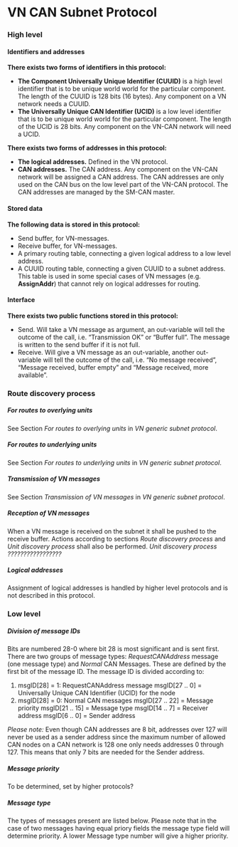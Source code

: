 VN CAN Subnet Protocol
==========================

### High level

#### Identifiers and addresses


**There exists two forms of identifiers in this protocol:** 
  * **The Component Universally Unique Identifier (CUUID)**  is a high level identifier that is to be unique world world for the particular component. The length of the CUUID is 128 bits (16 bytes). Any component on a VN network needs a CUUID.
  * **The Universally Unique CAN Identifier (UCID)** is a low level identifier that is to be unique world world for the particular component. The length of the UCID is 28 bits. Any component on the VN-CAN network will need a UCID.

**There exists two forms of addresses in this protocol:**
  * **The logical addresses.**  Defined in the VN protocol.
  * **CAN addresses.** The CAN address. Any component on the VN-CAN network will be assigned a CAN address. The CAN addresses are only used 	on the CAN bus on the low level part of the VN-CAN protocol. The CAN addresses are managed by the SM-CAN master.


#### Stored data
**The following data is stored in this protocol:**
  * Send buffer, for VN-messages.
  * Receive buffer, for VN-messages.
  * A primary routing table, connecting a given logical address to a low level
    address.
  * A CUUID routing table, connecting a given CUUID to a subnet address. This
    table is used in some special cases of VN messages (e.g. **AssignAddr**)
    that cannot rely on logical addresses for routing.


#### Interface
**There exists two public functions stored in this protocol:**
  * Send. Will take a VN message as argument, an out-variable will tell the
    outcome of the call, i.e. “Transmission OK” or “Buffer full”. The message
    is written to the send buffer if it is not full.
  * Receive. Will give a VN message as an out-variable, another out-variable
    will tell the outcome of the call, i.e. “No message received”, “Message
    received, buffer empty” and “Message received, more available”.

### Route discovery process
##### For routes to overlying units
See Section *For routes to overlying units* in *VN generic subnet protocol*.

##### For routes to underlying units
See Section *For routes to underlying units* in *VN generic subnet protocol*.

##### Transmission of VN messages
See Section *Transmission of VN messages* in *VN generic subnet protocol*.

##### Reception of VN messages
When a VN message is received on the subnet it shall be pushed to the receive buffer. 
Actions according to sections *Route discovery process* and *Unit discovery process* shall also be performed.
*Unit discovery process ?????????????????* 

##### Logical addresses
Assignment of logical addresses is handled by higher level protocols and is not described in this protocol.




### Low level

##### Division of message IDs
Bits are numbered 28-0 where bit 28 is most significant and is sent first.
There are two groups of message types: *RequestCANAddress* message (one message type) and *Normal* CAN Messages. These are defined by the first bit of the message ID.
The message ID is divided according to:

1. msgID[28] = 1: RequestCANAddress message
	msgID[27 .. 0] = Universally Unique CAN Identifier (UCID) for the node
2. msgID[28] = 0: Normal CAN messages 
	msgID[27 .. 22] = Message priority 
	msgID[21 .. 15] = Message type 
	msgID[14 .. 7] = Receiver address 
	msgID[6 .. 0] = Sender address 

*Please note:* Even though CAN addresses are 8 bit, addresses over 127 will never be used as a sender address since the maximum number of allowed CAN nodes on a CAN network is 128 one only needs addresses 0 through 127. This means that only 7 bits are needed for the Sender address.


##### Message priority
To be determined, set by higher protocols?

##### Message type
The types of messages present are listed below. Please note that in the case of two messages having equal priory fields the message type field will determine priority. A lower Message type number will give a higher priority.








